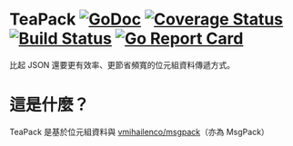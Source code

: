 # TeaPack [![GoDoc](https://godoc.org/github.com/teacat/teapack?status.svg)](https://godoc.org/github.com/teacat/teapack) [![Coverage Status](https://coveralls.io/repos/github/teacat/teapack/badge.svg?branch=master)](https://coveralls.io/github/teacat/teapack?branch=master) [![Build Status](https://travis-ci.org/teacat/teapack.svg?branch=master)](https://travis-ci.org/teacat/teapack) [![Go Report Card](https://goreportcard.com/badge/github.com/teacat/teapack)](https://goreportcard.com/report/github.com/teacat/teapack)

比起 JSON 還要更有效率、更節省頻寬的位元組資料傳遞方式。

# 這是什麼？

TeaPack 是基於位元組資料與 [vmihailenco/msgpack](https://github.com/vmihailenco/msgpack)（亦為 MsgPack）